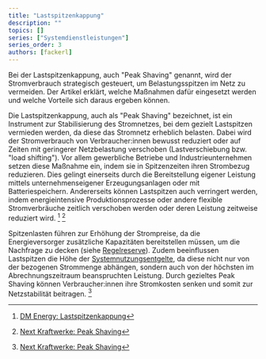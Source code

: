 ```yaml
---
title: "Lastspitzenkappung"
description: ""
topics: []
series: ["Systemdienstleistungen"]
series_order: 3
authors: [fackerl]
---
```


Bei der Lastspitzenkappung, auch "Peak Shaving" genannt, wird der Stromverbrauch strategisch gesteuert, um Belastungsspitzen im Netz zu vermeiden. Der Artikel erklärt, welche Maßnahmen dafür eingesetzt werden und welche Vorteile sich daraus ergeben können.

<!-- more -->

Die Lastspitzenkappung, auch als "Peak Shaving" bezeichnet, ist ein Instrument zur Stabilisierung des Stromnetzes, bei dem gezielt Lastspitzen vermieden werden, da diese das Stromnetz erheblich belasten. Dabei wird der Stromverbrauch von Verbraucher:innen bewusst reduziert oder auf Zeiten mit geringerer Netzbelastung verschoben (Lastverschiebung bzw. "load shifting"). Vor allem gewerbliche Betriebe und Industrieunternehmen setzen diese Maßnahme ein, indem sie in Spitzenzeiten ihren Strombezug reduzieren. Dies gelingt einerseits durch die Bereitstellung eigener Leistung mittels unternehmenseigener Erzeugungsanlagen oder mit Batteriespeichern. Andererseits können Lastspitzen auch verringert werden, indem energieintensive Produktionsprozesse oder andere flexible Stromverbräuche zeitlich verschoben werden oder deren Leistung zeitweise reduziert wird. [^1] [^2]

Spitzenlasten führen zur Erhöhung der Strompreise, da die Energieversorger zusätzliche Kapazitäten bereitstellen müssen, um die Nachfrage zu decken (siehe [Regelreserve](/wissen/regelreserve/)). Zudem beeinflussen Lastspitzen die Höhe der [Systemnutzungsentgelte](/wissen/netzentgeltmodell/), da diese nicht nur von der bezogenen Strommenge abhängen, sondern auch von der höchsten im Abrechnungszeitraum beanspruchten Leistung. Durch gezieltes Peak Shaving können Verbraucher:innen ihre Stromkosten senken und somit zur Netzstabilität beitragen. [^2]

[^1]:[DM Energy: Lastspitzenkappung](https://dmenergy.at/lastspitzenkappung/)
[^2]:[Next Kraftwerke: Peak Shaving](https://www.next-kraftwerke.de/wissen/peak-shaving)
